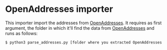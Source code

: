 # OpenAddresses importer

This importer import the addresses from [OpenAddresses]. It requires as first argument, the folder in which it'll find the data from [OpenAddresses] and runs as follows:

```bash
$ python3 parse_addresses.py [folder where you extracted OpenAddresses data]
```

[OpenAddresses]: https://openaddresses.io/
